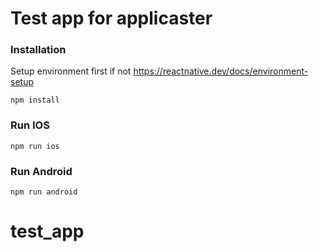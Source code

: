# Test app for applicaster

### Installation
Setup environment first if not https://reactnative.dev/docs/environment-setup
```
npm install
```

### Run IOS
```
npm run ios
```

### Run Android
```
npm run android
```
# test_app
